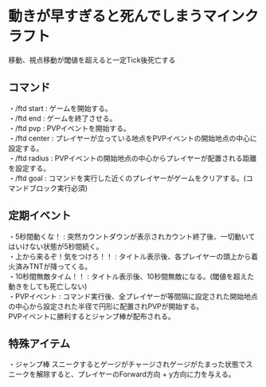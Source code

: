 # 動きが早すぎると死んでしまうマインクラフト

移動、視点移動が閾値を超えると一定Tick後死亡する

## コマンド
・/ftd start : ゲームを開始する。<br>
・/ftd end : ゲームを終了させる。<br>
・/ftd pvp : PVPイベントを開始する。<br>
・/ftd center : プレイヤーが立っている地点をPVPイベントの開始地点の中心に設定する。<br>
・/ftd radius : PVPイベントの開始地点の中心からプレイヤーが配置される距離を設定する。<br>
・/ftd goal : コマンドを実行した近くのプレイヤーがゲームをクリアする。(コマンドブロック実行必須)<br>

## 定期イベント
・5秒間動くな！ : 突然カウントダウンが表示されカウント終了後、一切動いてはいけない状態が5秒間続く。<br>
・上から来るぞ！気をつけろ！！ : タイトル表示後、各プレイヤーの頭上から着火済みTNTが降ってくる。<br>
・10秒間無敵タイム！！ : タイトル表示後、10秒間無敵になる。(閾値を超えた動きをしても死亡しない)<br>
・PVPイベント : コマンド実行後、全プレイヤーが等間隔に設定された開始地点の中心から設定された半径で円形に配置されPVPが開始する。<br>
PVPイベントに勝利するとジャンプ棒が配布される。

## 特殊アイテム
・ジャンプ棒
スニークするとゲージがチャージされゲージがたまった状態でスニークを解除すると、プレイヤーのForward方向 + y方向に力を与える。
